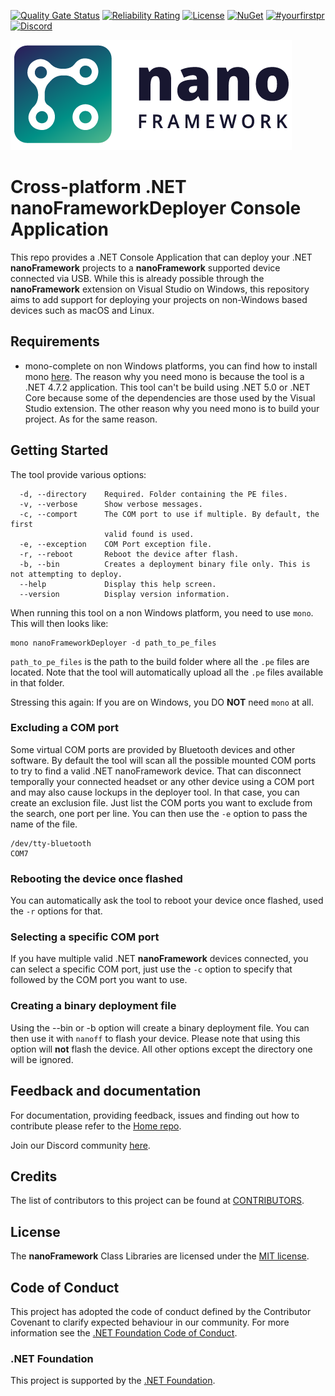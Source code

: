 [![Quality Gate Status](https://sonarcloud.io/api/project_badges/measure?project=nanoframework_nanoFrameworkDeployer&metric=alert_status)](https://sonarcloud.io/dashboard?id=nanoframework_nanoFrameworkDeployer) [![Reliability Rating](https://sonarcloud.io/api/project_badges/measure?project=nanoframework_nanoFrameworkDeployer&metric=reliability_rating)](https://sonarcloud.io/dashboard?id=nanoframework_nanoFrameworkDeployer) [![License](https://img.shields.io/badge/License-MIT-blue.svg)](LICENSE) [![NuGet](https://img.shields.io/nuget/dt/nanoFrameworkDeployer.svg?label=NuGet&style=flat&logo=nuget)](https://www.nuget.org/packages/nanoFrameworkDeployer/) [![#yourfirstpr](https://img.shields.io/badge/first--timers--only-friendly-blue.svg)](https://github.com/nanoframework/Home/blob/master/CONTRIBUTING.md) [![Discord](https://img.shields.io/discord/478725473862549535.svg?logo=discord&logoColor=white&label=Discord&color=7289DA)](https://discord.gg/gCyBu8T)

![nanoFramework logo](https://raw.githubusercontent.com/nanoframework/Home/main/resources/logo/nanoFramework-repo-logo.png)

# Cross-platform .NET nanoFrameworkDeployer Console Application

This repo provides a .NET Console Application that can deploy your .NET **nanoFramework** projects to a **nanoFramework** supported device connected via USB. While this is already possible through the **nanoFramework** extension on Visual Studio on Windows, this repository aims to add support for deploying your projects on non-Windows based devices such as macOS and Linux.

## Requirements

- mono-complete on non Windows platforms, you can find how to install mono [here](https://www.mono-project.com/docs/getting-started/install/). The reason why you need mono is because the tool is a .NET 4.7.2 application. This tool can't be build using .NET 5.0 or .NET Core because some of the dependencies are those used by the Visual Studio extension. The other reason why you need mono is to build your project. As for the same reason.

## Getting Started

The tool provide various options:

```text
  -d, --directory    Required. Folder containing the PE files.
  -v, --verbose      Show verbose messages.
  -c, --comport      The COM port to use if multiple. By default, the first
                     valid found is used.
  -e, --exception    COM Port exception file.
  -r, --reboot       Reboot the device after flash.
  -b, --bin          Creates a deployment binary file only. This is not attempting to deploy.
  --help             Display this help screen.
  --version          Display version information.
```

When running this tool on a non Windows platform, you need to use `mono`. This will then looks like:

```shell
mono nanoFrameworkDeployer -d path_to_pe_files
```

`path_to_pe_files` is the path to the build folder where all the `.pe` files are located. Note that the tool will automatically upload all the `.pe` files available in that folder.

Stressing this again: If you are on Windows, you DO **NOT** need `mono` at all.

### Excluding a COM port

Some virtual COM ports are provided by Bluetooth devices and other software. By default the tool will scan all the possible mounted COM ports to try to find a valid .NET nanoFramework device. That can disconnect temporally your connected headset or any other device using a COM port and may also cause lockups in the deployer tool. In that case, you can create an exclusion file. Just list the COM ports you want to exclude from the search, one port per line. You can then use the `-e` option to pass the name of the file.

```text
/dev/tty-bluetooth
COM7
```

### Rebooting the device once flashed

You can automatically ask the tool to reboot your device once flashed, used the `-r` options for that.

### Selecting a specific COM port

If you have multiple valid .NET **nanoFramework** devices connected, you can select a specific COM port, just use the `-c` option to specify that followed by the COM port you want to use.

### Creating a binary deployment file

Using the --bin or -b option will create a binary deployment file. You can then use it with `nanoff` to flash your device. Please note that using this option will **not** flash the device. All other options except the directory one will be ignored.

## Feedback and documentation

For documentation, providing feedback, issues and finding out how to contribute please refer to the [Home repo](https://github.com/nanoframework/Home).

Join our Discord community [here](https://discord.gg/gCyBu8T).

## Credits

The list of contributors to this project can be found at [CONTRIBUTORS](https://github.com/nanoframework/Home/blob/main/CONTRIBUTORS.md).

## License

The **nanoFramework** Class Libraries are licensed under the [MIT license](LICENSE).

## Code of Conduct

This project has adopted the code of conduct defined by the Contributor Covenant to clarify expected behaviour in our community.
For more information see the [.NET Foundation Code of Conduct](https://dotnetfoundation.org/code-of-conduct).

### .NET Foundation

This project is supported by the [.NET Foundation](https://dotnetfoundation.org).
